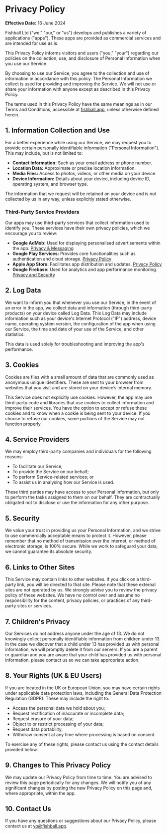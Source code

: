 # Privacy Policy

**Effective Date:** 16 June 2024

Fishball Ltd ("we," "our," or "us") develops and publishes a variety of
applications ("apps"). These apps are provided as commercial services and are
intended for use as is.

This Privacy Policy informs visitors and users ("you," "your") regarding our
policies on the collection, use, and disclosure of Personal Information when you
use our Service.

By choosing to use our Service, you agree to the collection and use of
information in accordance with this policy. The Personal Information we collect
is used for providing and improving the Service. We will not use or share your
information with anyone except as described in this Privacy Policy.

The terms used in this Privacy Policy have the same meanings as in our Terms and
Conditions, accessible at [fishball.app](https://fishball.app), unless otherwise
defined herein.

## 1. Information Collection and Use

For a better experience while using our Service, we may request you to provide
certain personally identifiable information ("Personal Information"). This may
include, but is not limited to:

- **Contact Information:** Such as your email address or phone number.
- **Location Data:** Approximate or precise location information.
- **Media Files:** Access to photos, videos, or other media on your device.
- **Device Information:** Details about your device, including device ID,
  operating system, and browser type.

The information that we request will be retained on your device and is not
collected by us in any way, unless explicitly stated otherwise.

### Third-Party Service Providers

Our apps may use third-party services that collect information used to identify
you. These services have their own privacy policies, which we encourage you to
review:

- **Google AdMob:** Used for displaying personalised advertisements within the
  app. [Privacy & Messaging](https://support.google.com/admob/answer/10107561)
- **Google Play Services:** Provides core functionalities such as authentication
  and cloud storage. [Privacy Policy](https://policies.google.com/privacy)
- **Apple App Store:** Facilitates app distribution and updates.
  [Privacy Policy](https://www.apple.com/legal/privacy/data/en/app-store/)
- **Google Firebase:** Used for analytics and app performance monitoring.
  [Privacy and Security](https://firebase.google.com/support/privacy)

## 2. Log Data

We want to inform you that whenever you use our Service, in the event of an
error in the app, we collect data and information (through third-party products)
on your device called Log Data. This Log Data may include information such as
your device's Internet Protocol ("IP") address, device name, operating system
version, the configuration of the app when using our Service, the time and date
of your use of the Service, and other statistics.

This data is used solely for troubleshooting and improving the app's
performance.

## 3. Cookies

Cookies are files with a small amount of data that are commonly used as
anonymous unique identifiers. These are sent to your browser from websites that
you visit and are stored on your device’s internal memory.

This Service does not explicitly use cookies. However, the app may use
third-party code and libraries that use cookies to collect information and
improve their services. You have the option to accept or refuse these cookies
and to know when a cookie is being sent to your device. If you choose to refuse
our cookies, some portions of the Service may not function properly.

## 4. Service Providers

We may employ third-party companies and individuals for the following reasons:

- To facilitate our Service;
- To provide the Service on our behalf;
- To perform Service-related services; or
- To assist us in analysing how our Service is used.

These third parties may have access to your Personal Information, but only to
perform the tasks assigned to them on our behalf. They are contractually
obligated not to disclose or use the information for any other purpose.

## 5. Security

We value your trust in providing us your Personal Information, and we strive to
use commercially acceptable means to protect it. However, please remember that
no method of transmission over the internet, or method of electronic storage, is
100% secure. While we work to safeguard your data, we cannot guarantee its
absolute security.

## 6. Links to Other Sites

This Service may contain links to other websites. If you click on a third-party
link, you will be directed to that site. Please note that these external sites
are not operated by us. We strongly advise you to review the privacy policy of
these websites. We have no control over and assume no responsibility for the
content, privacy policies, or practices of any third-party sites or services.

## 7. Children's Privacy

Our Services do not address anyone under the age of 13. We do not knowingly
collect personally identifiable information from children under 13. In the case
we discover that a child under 13 has provided us with personal information, we
will promptly delete it from our servers. If you are a parent or guardian and
you are aware that your child has provided us with personal information, please
contact us so we can take appropriate action.

## 8. Your Rights (UK & EU Users)

If you are located in the UK or European Union, you may have certain rights
under applicable data protection laws, including the General Data Protection
Regulation (GDPR). These may include the right to:

- Access the personal data we hold about you;
- Request rectification of inaccurate or incomplete data;
- Request erasure of your data;
- Object to or restrict processing of your data;
- Request data portability;
- Withdraw consent at any time where processing is based on consent.

To exercise any of these rights, please contact us using the contact details
provided below.

## 9. Changes to This Privacy Policy

We may update our Privacy Policy from time to time. You are advised to review
this page periodically for any changes. We will notify you of any significant
changes by posting the new Privacy Policy on this page and, where appropriate,
within the app.

## 10. Contact Us

If you have any questions or suggestions about our Privacy Policy, please
contact us at yo@fishball.app.

